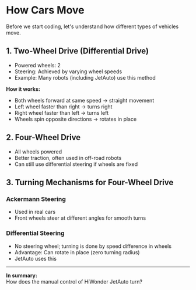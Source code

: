 <script setup>
import TwoWheelDrive from './components/TwoWheelDrive.vue'
import FourWheelDrive from './components/FourWheelDrive.vue'
import FourWheelAckermann from './components/FourWheelAckermann.vue'
import FourWheelDifferential from './components/FourWheelDifferential.vue'
</script>

# How Cars Move

Before we start coding, let's understand how different types of vehicles move.



## 1. Two-Wheel Drive (Differential Drive)
- Powered wheels: 2
- Steering: Achieved by varying wheel speeds
- Example: Many robots (including JetAuto) use this method

**How it works:**
- Both wheels forward at same speed → straight movement
- Left wheel faster than right → turns right
- Right wheel faster than left → turns left
- Wheels spin opposite directions → rotates in place

<!-- ![Differential drive](/public/images/01_differential_drive_top.svg) -->

<TwoWheelDrive />



## 2. Four-Wheel Drive
- All wheels powered
- Better traction, often used in off-road robots
- Can still use differential steering if wheels are fixed

<!-- ![Four-wheel drive](/public/images/02_four_wheel_drive.svg) -->

<FourWheelDrive />


## 3. Turning Mechanisms for Four-Wheel Drive

### Ackermann Steering
- Used in real cars
- Front wheels steer at different angles for smooth turns

<FourWheelAckermann />

### Differential Steering
- No steering wheel; turning is done by speed difference in wheels
- Advantage: Can rotate in place (zero turning radius)
- JetAuto uses this

<!-- ![Ackermann vs differential turning](/public/images/03_turning_ackermann_vs_differential.svg) -->

<FourWheelDifferential />

---

**In summary:**  
How does the manual control of HiWonder JetAuto turn?
<!-- JetAuto is a 4-wheel chassis but moves like a 2-wheel differential drive. -->
